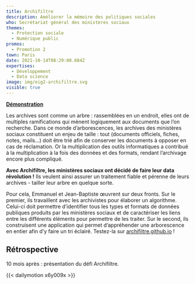 ```yaml
---
title: Archifiltre
description: Améliorer la mémoire des politiques sociales
who: Secrétariat général des ministères sociaux
themes:
  - Protection sociale
  - Numérique public
promos:
  - Promotion 2
town: Paris
date: 2021-10-14T08:29:00.684Z
expertises:
  - Développement
  - Data science
image: img/eig2-archifiltre.svg
visible: true
---
```

**[Démonstration](https://archifiltre.fabrique.social.gouv.fr/)**

Les archives sont comme un arbre : rassemblées en un endroit, elles ont de multiples ramifications qui mènent logiquement aux documents que l’on recherche. Dans ce monde d’arborescences, les archives des ministères sociaux constituent un enjeu de taille : tout (documents officiels, fiches, notes, mails…) doit être trié afin de conserver les documents à opposer en cas de réclamation. Or la multiplication des outils informatiques a contribué à la multiplication à la fois des données et des formats, rendant l’archivage encore plus compliqué.

**Avec Archifiltre, les ministères sociaux ont décidé de faire leur data révolution !** Ils veulent ainsi assurer un traitement fiable et pérenne de leurs archives - tailler leur arbre en quelque sorte.

Pour cela, Emmanuel et Jean-Baptiste œuvrent sur deux fronts. Sur le premier, ils travaillent avec les archivistes pour élaborer un algorithme. Celui-ci doit permettre d’identifier tous les types et formats de données publiques produits par les ministères sociaux et de caractériser les liens entre les différents éléments pour permettre de les traiter. Sur le second, ils construisent une application qui permet d’appréhender une arborescence en entier afin d’y faire un tri éclairé. Testez-la sur [archifiltre.github.io](https://archifiltre.github.io/) !

## Rétrospective

10 mois après : présentation du défi Archifiltre.

{{< dailymotion x6y009x >}}